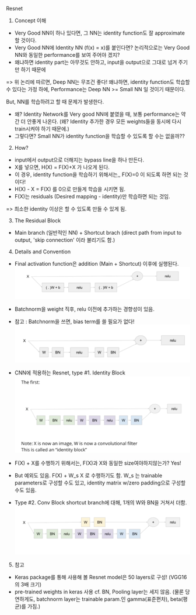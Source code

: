 Resnet

1. Concept 이해
- Very Good NN이 하나 있다면, 그 NN는 identity function도 잘 approximate 할 것이다.
- Very Good NN에 Identity NN (f(x) = x)를 붙인다면? 논리적으로는 Very Good NN와 동일한 performance를 보여 주어야 겠지?
- 왜냐하면 identity part는 아무것도 안하고, input을 output으로 그대로 넘겨 주기만 하기 때문에

=> 위 논리에 따르면, Deep NN는 무조건 좋다! 왜냐하면, identity function도 학습할 수 있다는 가정 하에,
Performance는 Deep NN >= Small NN 일 것이기 때문이다.

But, NN를 학습하려고 할 때 문제가 발생한다.
- 왜? Identity Network를 Very good NN에 붙였을 때, 보통 performance는 약간 더 안좋게 나온다. 
(왜? Identity 추가한 경우 모든 weights들을 동시에 다시 train시켜야 하기 때문에.)
- 그렇다면? Small NN가 identity function을 학습할 수 있도록 할 수는 없을까??

2. How?
- input에서 output으로 더해지는 bypass line을 하나 만든다.
- X를 넣으면, H(X) = F(X)+X 가 나오게 된다.
- 이 경우, identity function을 학습하기 위해서는,, F(X)=0 이 되도록 하면 되는 것이다!
- H(X) - X = F(X) 를 0으로 만들게 학습을 시키면 됨.
- F(X)는 residuals (Desired mapping - identity)만 학습하면 되는 것임.

=> 최소한 identity 이상은 할 수 있도록 만들 수 있게 됨.

3. The Residual Block
- Main branch (일반적인 NN) + Shortcut brach (direct path from input to output, 'skip connection' 이라 불리기도 함.)

4. Details and Convention
- Final activation function은 addition (Main + Shortcut) 이후에 실행된다.
![resnet](./resnet.png)

- Batchnorm을 weight 직후, relu 이전에 추가하는 경향성이 있음.
- 참고 : Batchnorm을 쓰면, bias term를 쓸 필요가 없다!
![batchnorm](./batchnorm.png)

- CNN에 적용하는 Resnet, type #1. Identity Block
![resnet_1st_type](./resnet_1st_type.png)

- F(X) + X를 수행하기 위해서는, F(X)과 X와 동일한 size여야하지않는가? Yes!
- But 예외도 있음. F(X) + W_s X 로 수행하기도 함. W_s 는 trainable parameters로 구성할 수도 있고, 
  identity matrix w/zero padding으로 구성할 수도 있음.
  
- Type #2. Conv Block
  shortcut branch에 대해, 1개의 W와 BN을 거쳐서 더함.
![resnet_2nd_type](./resnet_2nd_type.png)
  
5. 참고
- Keras package를 통해 사용해 볼 Resnet model은 50 layers로 구성! (VGG16 의 3배 크기)
- pre-trained weights in keras 사용
cf. BN, Pooling layer는 세지 않음. (물론 당연하게도, batchnorm layer는 trainable param.인 gamma(표준편차), beta(평균)를 가짐.)
  
  
